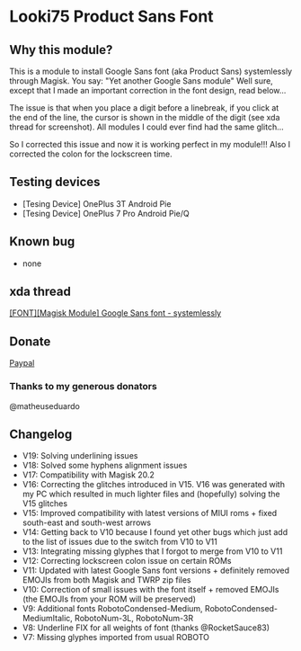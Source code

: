 # Looki75 Product Sans Font

## Why this module? ##
This is a module to install Google Sans font (aka Product Sans) systemlessly through Magisk.
You say: "Yet another Google Sans module"
Well sure, except that I made an important correction in the font design, read below...

The issue is that when you place a digit before a linebreak, if you click at the end of the line, the cursor is shown in the middle of the digit (see xda thread for screenshot).
All modules I could ever find had the same glitch...

So I corrected this issue and now it is working perfect in my module!!!
Also I corrected the colon for the lockscreen time.

## Testing devices ##
* [Tesing Device] OnePlus 3T Android Pie
* [Tesing Device] OnePlus 7 Pro Android Pie/Q

## Known bug ##
* none

## xda thread ##
<a href="https://forum.xda-developers.com/apps/magisk/font-google-sans-font-systemlessly-t3841067">[FONT][Magisk Module] Google Sans font - systemlessly</a>

## Donate ##
<a href="paypal.me/bulotchka">Paypal</a>

### Thanks to my generous donators ###
@matheuseduardo

## Changelog ##
* V19: Solving underlining issues
* V18: Solved some hyphens alignment issues
* V17: Compatibility with Magisk 20.2
* V16: Correcting the glitches introduced in V15. V16 was generated with my PC which resulted in much lighter files and (hopefully) solving the V15 glitches
* V15: Improved compatibility with latest versions of MIUI roms + fixed south-east and south-west arrows
* V14: Getting back to V10 because I found yet other bugs which just add to the list of issues due to the switch from V10 to V11
* V13: Integrating missing glyphes that I forgot to merge from V10 to V11
* V12: Correcting lockscreen colon issue on certain ROMs
* V11: Updated with latest Google Sans font versions + definitely removed EMOJIs from both Magisk and TWRP zip files
* V10: Correction of small issues with the font itself + removed EMOJIs (the EMOJIs from your ROM will be preserved)
* V9: Additional fonts RobotoCondensed-Medium, RobotoCondensed-MediumItalic, RobotoNum-3L, RobotoNum-3R
* V8: Underline FIX for all weights of font (thanks @RocketSauce83) 
* V7: Missing glyphes imported from usual ROBOTO

